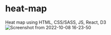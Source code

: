 # heat-map
Heat map using HTML, CSS/SASS, JS, React, D3
![Screenshot from 2022-10-08 16-23-50](https://user-images.githubusercontent.com/92840840/194712447-4f0fa269-f338-461a-b9cd-508d09ce6faa.png)
